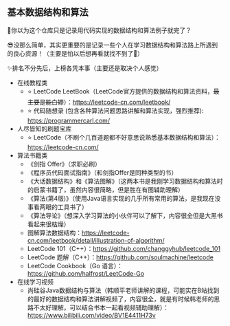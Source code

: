 ## 基本数据结构和算法

👀你以为这个仓库只是记录用代码实现的数据结构和算法例子就完了？

😎没那么简单，其实更重要的是记录一些个人在学习数据结构和算法路上所遇到的良心资源！（主要是怕以后想再看就找不到了🤦‍）

✨排名不分先后，上榜各凭本事（主要还是取决个人感觉）

- 在线教程类
  - ⭐ LeetCode LeetBook（LeetCode官方提供的数据结构和算法资料，~~最主要是能白嫖~~）：https://leetcode-cn.com/leetbook/
  - ⭐ 代码随想录 (包含各种算法问题思路讲解和算法实现，强烈推荐): https://programmercarl.com/
- 人尽皆知的刷题宝库
  - ⭐ LeetCode（不刷个几百道题都不好意思说熟悉基本数据结构和算法）：https://leetcode-cn.com/
- 算法书籍类
  - 《剑指 Offer》（求职必刷）
  - 《程序员代码面试指南》（和剑指Offer是同种类型的书）
  - 《大话数据结构》和《算法图解》（这两本书是我刚学习数据结构和算法时的启蒙书籍了，虽然内容很简略，但是胜在有图辅助理解）
  - 《算法(第4版)》（使用Java语言实现的几乎所有常用的算法，是我现在没事看两眼的工具书了）
  - 《算法导论》（想深入学习算法的小伙伴可以了解下，内容很全但是大黑书看起来很枯燥）
  - 图解算法数据结构：https://leetcode-cn.com/leetbook/detail/illustration-of-algorithm/
  - LeetCode 101（C++）：https://github.com/changgyhub/leetcode_101
  - LeetCode 题解（C++）：https://github.com/soulmachine/leetcode
  - LeetCode Cookbook（Go 语言）：https://github.com/halfrost/LeetCode-Go
- 在线学习视频
  - 尚硅谷Java数据结构与算法（韩顺平老师讲解的课程，可能实在B站找到的最好的数据结构和算法讲解视频了，内容很全，就是有时候韩老师的思路不太好理解，可以结合书本一起看视频辅助理解）：https://www.bilibili.com/video/BV1E4411H73v
